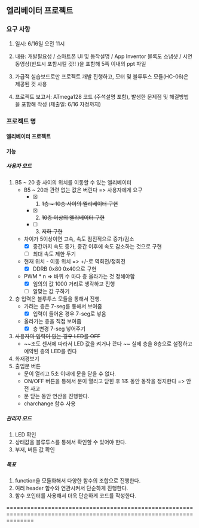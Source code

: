 ## 엘리베이터 프로젝트

### 요구 사항

1. 일시: 6/16일 오전 11시

2. 내용: 개발필요성 / 스마트폰 UI 및 동작설명 / App Inventor 블록도 스냅샷 / 시연 동영상(반드시 포함시킬 것!! )을 포함해 5쪽 이내의 ppt 파일

3. 가급적 실습보드로만 프로젝트 개발 진행하고, 모터 및 블루투스 모듈(HC-06)은 제공된 것 사용

4. 프로젝트 보고서: ATmega128 코드 (주석설명 포함), 발생한 문제점 및 해결방법 을 포함해 작성 (제출일: 6/16 자정까지) 


### 프로젝트 명 

#### 엘리베이터 프로젝트

#### 기능

##### 사용자 모드
1. B5 ~ 20 층 사이의 위치를 이동할 수 있는 엘리베이터
   - B5 ~ 20과 관련 없는 값은 버린다 => 사용자에게 요구
      - [x] 1. ~~1층 ~ 10층 사이의 엘리베이터 구현~~
      - [x] 2. ~~10층 이상의 엘리베이터 구현~~
      - [ ] 3. ~~지하 구현~~
   - 차이가 5이상이면 고속, 속도 점진적으로 증가/감소
      - [x] 중간까지 속도 증가, 중간 이후에 속도 감소하는 것으로 구현
      - [ ] 최대 속도 제한 두기
   - 현재 위치 - 이동 위치 => +/-로 역회전/정회전
      - [x] DDRB 0x80 0x40으로 구현
   - PWM * n => 바퀴 수 마다 층 올라가는 것 정해야함 
      - [x] 임의의 값 1000 거리로 생각하고 진행
      - [ ] 알맞는 값 구하기

2. 층 입력은 블루투스 모듈을 통해서 진행.
   - 가려는 층은 7-seg를 통해서 보여줌
      - [x] 입력이 들어온 경우 7-seg로 넣음
   - 올라가는 층을 직접 보여줌
      - [x] 층 변경 7-seg 넣어주기

3. ~~사용자의 입력이 없는 경우 LED를 OFF~~
   - ~~조도 센서에 따라서 LED 값을 켜거나 끈다 ~~
  실제 층을 8층으로 설정하고 예약된 층의 LED를 켠다 
4. 화재경보기 
5. 출입문 버튼
   - 문이 열리고 5초 이내에 문을 닫을 수 없다.
   - ON/OFF 버튼을 통해서 문이 열리고 닫힌 후 1초 동안 동작을 정지한다 => 안전 사고
   - 문 닫는 동안 연산을 진행한다. 
   - charchange 함수 사용 

##### 관리자 모드

1. LED 확인
2. 상태값을 블루투스를 통해서 확인할 수 있어야 한다.
3. 부저, 버튼 값 확인

##### 목표

1. function을 모듈화해서 다양한 함수의 조합으로 진행한다.
2. 여러 header 함수와 연관시켜서 단순하게 진행한다.
3. 함수 포인터를 사용해서 더욱 단순하게 코드를 작성한다.

====================================================================================================================
